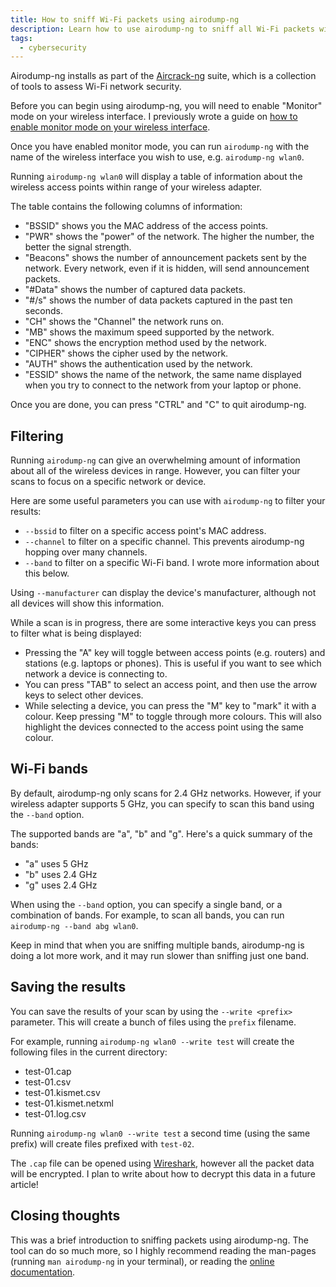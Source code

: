 ```yaml
---
title: How to sniff Wi-Fi packets using airodump-ng
description: Learn how to use airodump-ng to sniff all Wi-Fi packets within range of your wireless adapter, even if you are not connected to the target's network.
tags:
  - cybersecurity
---
```


Airodump-ng installs as part of the [Aircrack-ng](https://aircrack-ng.org/?ref=inkyvoxel.com) suite, which is a collection of tools to assess Wi-Fi network security.

Before you can begin using airodump-ng, you will need to enable "Monitor" mode on your wireless interface. I previously wrote a guide on [how to enable monitor mode on your wireless interface](/how-to-enable-monitor-mode).

Once you have enabled monitor mode, you can run `airodump-ng` with the name of the wireless interface you wish to use, e.g. `airodump-ng wlan0`.

Running `airodump-ng wlan0` will display a table of information about the wireless access points within range of your wireless adapter.

The table contains the following columns of information:

- "BSSID" shows you the MAC address of the access points.
- "PWR" shows the "power" of the network. The higher the number, the better the signal strength.
- "Beacons" shows the number of announcement packets sent by the network. Every network, even if it is hidden, will send announcement packets.
- "#Data" shows the number of captured data packets.
- "#/s" shows the number of data packets captured in the past ten seconds.
- "CH" shows the "Channel" the network runs on.
- "MB" shows the maximum speed supported by the network.
- "ENC" shows the encryption method used by the network.
- "CIPHER" shows the cipher used by the network.
- "AUTH" shows the authentication used by the network.
- "ESSID" shows the name of the network, the same name displayed when you try to connect to the network from your laptop or phone.

Once you are done, you can press "CTRL" and "C" to quit airodump-ng.

## Filtering

Running `airodump-ng` can give an overwhelming amount of information about all of the wireless devices in range. However, you can filter your scans to focus on a specific network or device.

Here are some useful parameters you can use with `airodump-ng` to filter your results:

- `--bssid` to filter on a specific access point's MAC address.
- `--channel` to filter on a specific channel. This prevents airodump-ng hopping over many channels.
- `--band` to filter on a specific Wi-Fi band. I wrote more information about this below.

Using `--manufacturer` can display the device's manufacturer, although not all devices will show this information.

While a scan is in progress, there are some interactive keys you can press to filter what is being displayed:

- Pressing the "A" key will toggle between access points (e.g. routers) and stations (e.g. laptops or phones). This is useful if you want to see which network a device is connecting to.
- You can press "TAB" to select an access point, and then use the arrow keys to select other devices.
- While selecting a device, you can press the "M" key to "mark" it with a colour. Keep pressing "M" to toggle through more colours. This will also highlight the devices connected to the access point using the same colour.

## Wi-Fi bands

By default, airodump-ng only scans for 2.4 GHz networks. However, if your wireless adapter supports 5 GHz, you can specify to scan this band using the `--band` option.

The supported bands are "a", "b" and "g". Here's a quick summary of the bands:

- "a" uses 5 GHz
- "b" uses 2.4 GHz
- "g" uses 2.4 GHz

When using the `--band` option, you can specify a single band, or a combination of bands. For example, to scan all bands, you can run `airodump-ng --band abg wlan0`.

Keep in mind that when you are sniffing multiple bands, airodump-ng is doing a lot more work, and it may run slower than sniffing just one band.

## Saving the results

You can save the results of your scan by using the `--write <prefix>` parameter. This will create a bunch of files using the `prefix` filename.

For example, running `airodump-ng wlan0 --write test` will create the following files in the current directory:

- test-01.cap
- test-01.csv
- test-01.kismet.csv
- test-01.kismet.netxml
- test-01.log.csv

Running `airodump-ng wlan0 --write test` a second time (using the same prefix) will create files prefixed with `test-02`.

The `.cap` file can be opened using [Wireshark](https://www.wireshark.org/?ref=inkyvoxel.com), however all the packet data will be encrypted. I plan to write about how to decrypt this data in a future article!

## Closing thoughts

This was a brief introduction to sniffing packets using airodump-ng. The tool can do so much more, so I highly recommend reading the man-pages (running `man airodump-ng` in your terminal), or reading the [online documentation](https://aircrack-ng.org/doku.php?id=airodump-ng&ref=inkyvoxel.com).
